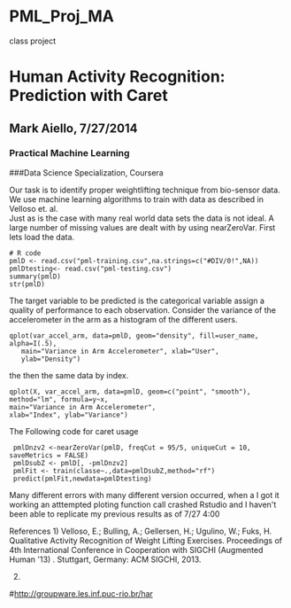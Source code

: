 PML_Proj_MA
===========

class project

Human Activity Recognition: Prediction with Caret
========================================================================
## Mark Aiello, 7/27/2014
### Practical Machine Learning
###Data Science Specialization, Coursera



Our task is to identify proper weightlifting technique from bio-sensor data.  We use machine learning algorithms to train with data as described in Velloso et. al.  
Just as is the case with many real world data sets the data is not ideal.  A large number of missing values are dealt with by
using nearZeroVar. First lets load the data.

```{r chunkLabel}
# R code
pmlD <- read.csv("pml-training.csv",na.strings=c("#DIV/0!",NA))
pmlDtesting<- read.csv("pml-testing.csv")
summary(pmlD)
str(pmlD)
```

The target variable to be predicted is the categorical variable assign a quality of performance to each observation.
Consider the variance of the accelerometer in the arm as a histogram of the different users.
```{r chunkLabel}
qplot(var_accel_arm, data=pmlD, geom="density", fill=user_name, alpha=I(.5),
   main="Variance in Arm Accelerometer", xlab="User",
   ylab="Density")
```
the then the same data by index.
```{r chunkLabel}
qplot(X, var_accel_arm, data=pmlD, geom=c("point", "smooth"),
method="lm", formula=y~x,
main="Variance in Arm Accelerometer",
xlab="Index", ylab="Variance")
```

The Following code for caret usage
```{r chunkLabel}
 pmlDnzv2 <-nearZeroVar(pmlD, freqCut = 95/5, uniqueCut = 10, saveMetrics = FALSE)
 pmlDsubZ <- pmlD[, -pmlDnzv2]
 pmlFit <- train(classe~.,data=pmlDsubZ,method="rf")
 predict(pmlFit,newdata=pmlDtesting)

```

Many different errors with many different version occurred, when a I got it working an atttempted ploting function call crashed Rstudio and I haven't been able to replicate my previous results as of 7/27 4:00

References
1)
Velloso, E.; Bulling, A.; Gellersen, H.; Ugulino, W.; Fuks, H. Qualitative Activity Recognition of Weight Lifting Exercises. Proceedings of 4th International Conference in Cooperation with SIGCHI (Augmented Human '13) . Stuttgart, Germany: ACM SIGCHI, 2013.

2)
#http://groupware.les.inf.puc-rio.br/har
